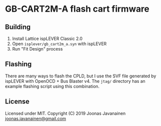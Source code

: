 # GB-CART2M-A flash cart firmware

## Building

1. Install Lattice ispLEVER Classic 2.0
2. Open `isplever/gb_cart2m_a.syn` with ispLEVER
3. Run "Fit Design" process

## Flashing

There are many ways to flash the CPLD, but I use the SVF file generated by
ispLEVER with OpenOCD + Bus Blaster v4. The `jtag/` directory has an example
flashing script using this combination.

## License

Licensed under MIT.
Copyright (C) 2019 Joonas Javanainen <joonas.javanainen@gmail.com>
